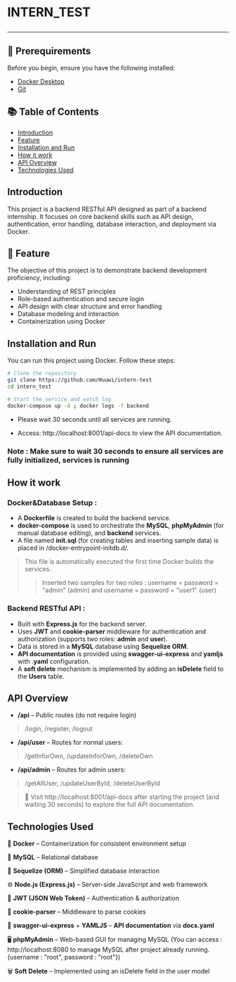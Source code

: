 # INTERN_TEST <hr>

## 📌 Prerequirements

Before you begin, ensure you have the following installed:

- [Docker Desktop](https://www.docker.com/products/docker-desktop/)
- [Git](https://git-scm.com/)

## 📚 Table of Contents

- [Introduction](#introduction)
- [Feature ](#🎯-feature)
- [Installation and Run](#installation-and-run)
- [How it work](#how-it-work)
- [API Overview](#api-overview)
- [Technologies Used](#technologies-used)

## Introduction

This project is a backend RESTful API designed as part of a backend internship. It focuses on core backend skills such as API design, authentication, error handling, database interaction, and deployment via Docker.

## 🎯 Feature

The objective of this project is to demonstrate backend development proficiency, including:

- Understanding of REST principles
- Role-based authentication and secure login
- API design with clear structure and error handling
- Database modeling and interaction
- Containerization using Docker

## Installation and Run

You can run this project using Docker. Follow these steps:

```bash
# Clone the repository
git clone https://github.com/Huuwi/intern-test
cd intern_test

# Start the service and watch log
docker-compose up -d ; docker logs -f backend

```

- Please wait 30 seconds until all services are running.

- Access: http://localhost:8001/api-docs to view the API documentation.
### Note : Make sure to wait 30 seconds to ensure all services are fully initialized, services is running 
## How it work
### Docker&Database Setup : 
- A **Dockerfile** is created to build the backend service.
- **docker-compose** is used to orchestrate the **MySQL**, **phpMyAdmin** (for manual database editing), and **backend** services.
- A file named **init.sql** (for creating tables and inserting sample data) is placed in /docker-entrypoint-initdb.d/.
> This file is automatically executed the first time Docker builds the services.
>> Inserted two samples for two roles : username = password = "admin" (admin) and username = password = "user1" (user)
### Backend RESTful API : 
- Built with **Express.js** for the backend server.
- Uses **JWT** and **cookie-parser** middleware for authentication and authorization (supports two roles: **admin** and **user**).
- Data is stored in a **MySQL** database using **Sequelize ORM**.
- **API documentation** is provided using **swagger-ui-express** and **yamljs** with .**yaml** configuration.
- A **soft delete** mechanism is implemented by adding an **isDelete** field to the **Users** table.


## API Overview
- **/api** – Public routes (do not require login)
>/login, /register, /logout
- **/api/user** – Routes for normal users:
>/getInforOwn, /updateInforOwn, /deleteOwn

- **/api/admin** – Routes for admin users:
> /getAllUser, /updateUserById, /deleteUserById

> 📘 Visit http://localhost:8001/api-docs after starting the project (and waiting 30 seconds) to explore the full API documentation.
## Technologies Used
🐳 **Docker** – Containerization for consistent environment setup

🐬 **MySQL** – Relational database

🔗 **Sequelize (ORM)** – Simplified database interaction

⚙️ **Node.js (Express.js)** – Server-side JavaScript and web framework

🔐 **JWT (JSON Web Token)** – Authentication & authorization

🍪 **cookie-parser** – Middleware to parse cookies

🧾 **swagger-ui-express** + **YAMLJS** – **API documentation** via **docs.yaml**

🖥️ **phpMyAdmin** – Web-based GUI for managing MySQL (You can access : http://localhost:8080 to manage MySQL after project already running. {username : "root", password : "root"})

🗑️ **Soft Delete** – Implemented using an isDelete field in the user model


